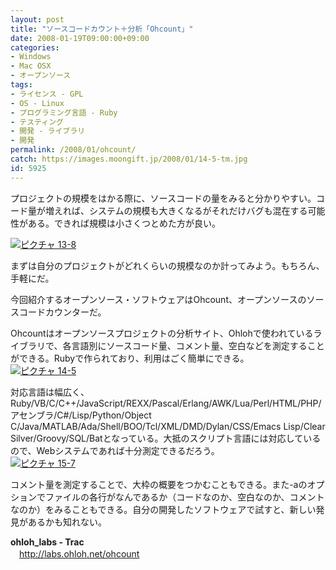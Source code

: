 ```yaml
---
layout: post
title: "ソースコードカウント＋分析「Ohcount」"
date: 2008-01-19T09:00:00+09:00
categories:
- Windows
- Mac OSX
- オープンソース
tags: 
- ライセンス - GPL
- OS - Linux
- プログラミング言語 - Ruby
- テスティング
- 開発 - ライブラリ
- 開発
permalink: /2008/01/ohcount/
catch: https://images.moongift.jp/2008/01/14-5-tm.jpg
id: 5925
---
```

プロジェクトの規模をはかる際に、ソースコードの量をみると分かりやすい。コード量が増えれば、システムの規模も大きくなるがそれだけバグも混在する可能性がある。できれば規模は小さくつとめた方が良い。   
  
[![ピクチャ 13-8](https://images.moongift.jp/2008/01/13-8-tm.jpg)](https://images.moongift.jp/2008/01/13-8.png)  
  
まずは自分のプロジェクトがどれくらいの規模なのか計ってみよう。もちろん、手軽にだ。   
  
今回紹介するオープンソース・ソフトウェアはOhcount、オープンソースのソースコードカウンターだ。   
  
<!--more-->  
Ohcountはオープンソースプロジェクトの分析サイト、Ohlohで使われているライブラリで、各言語別にソースコード量、コメント量、空白などを測定することができる。Rubyで作られており、利用はごく簡単にできる。   
[![ピクチャ 14-5](https://images.moongift.jp/2008/01/14-5-tm.jpg)](https://images.moongift.jp/2008/01/14-5.png)  
  
対応言語は幅広く、Ruby/VB/C/C++/JavaScript/REXX/Pascal/Erlang/AWK/Lua/Perl/HTML/PHP/アセンブラ/C#/Lisp/Python/Object C/Java/MATLAB/Ada/Shell/BOO/Tcl/XML/DMD/Dylan/CSS/Emacs Lisp/Clear Silver/Groovy/SQL/Batとなっている。大抵のスクリプト言語には対応しているので、Webシステムであれば十分測定できるだろう。   
[![ピクチャ 15-7](https://images.moongift.jp/2008/01/15-7-tm.jpg)](https://images.moongift.jp/2008/01/15-7.png)  
  
コメント量を測定することで、大枠の概要をつかむこともできる。また-aのオプションでファイルの各行がなんであるか（コードなのか、空白なのか、コメントなのか）をみることもできる。自分の開発したソフトウェアで試すと、新しい発見があるかも知れない。   
  
**ohloh\_labs - Trac**   
　[http://labs.ohloh.net/ohcount   
](http://labs.ohloh.net/ohcount)

